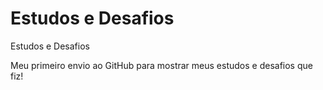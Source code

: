 # Estudos e Desafios
 Estudos e Desafios

Meu primeiro envio ao GitHub para mostrar meus estudos e desafios que fiz!